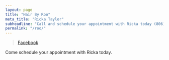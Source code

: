 ```yaml
---
layout: page
title: "Hair By Roo"
meta_title: "Ricka Taylor"
subheadline: "Call and schedule your appointment with Ricka today (806)773-1040"
permalink: "/roo/"
---
```


<body>

<div id="fb-root"></div>
<script>(function(d, s, id) {
  var js, fjs = d.getElementsByTagName(s)[0];
  if (d.getElementById(id)) return;
  js = d.createElement(s); js.id = id;
  js.src = "//connect.facebook.net/en_US/sdk.js#xfbml=1&version=v2.5";
  fjs.parentNode.insertBefore(js, fjs);
}(document, 'script', 'facebook-jssdk'));</script>

<div class="fb-page" data-href="https://www.facebook.com/facebook" data-tabs="timeline" data-small-header="false" data-adapt-container-width="true" data-hide-cover="false" data-show-facepile="true"><div class="fb-xfbml-parse-ignore"><blockquote cite="https://www.facebook.com/facebook"><a href="https://www.facebook.com/facebook">Facebook</a></blockquote></div></div> </body>

<p> Come schedule your appointment with Ricka today. </p>